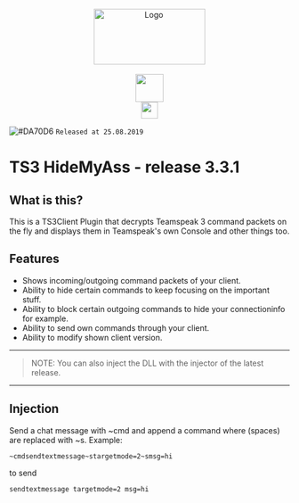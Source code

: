 <div align="center">
  <br>
  <img width="200" height="100" alt="Logo" src="https://i.imgur.com/UZCjUj8.png" />
  <br>
  <br>
<a href="https://github.com/Rei-CrimeNet/HMA/tree/master/releases" target="_blank">
  <img height="50" weight="50" align="center" src="https://i.imgur.com/RlDlpnp.png"/>
</a>


  <br>
 <a href="https://www.youtube.com/channel/UCsN9VagvRj4sIKXoU5hVubg" target="_blank">
<img  height="30" weight="30" src="https://cdn.iconscout.com/icon/free/png-256/youtube-88-227910.png"/>
</a>   
  <br>
 </div>

![#DA70D6](https://placehold.it/15/b3b0b2/000000?text=+) `Released at 25.08.2019`  

**TS3 HideMyAss**  - release 3.3.1
=========
What is this?
---------
This is a TS3Client Plugin that decrypts Teamspeak 3 command packets on the fly and displays them in Teamspeak's own Console and other things too.

Features
---------
* Shows incoming/outgoing command packets of your client.
* Ability to hide certain commands to keep focusing on the important stuff.
* Ability to block certain outgoing commands to hide your connectioninfo for example.
* Ability to send own commands through your client.
* Ability to modify shown client version.
---------

> NOTE: You can also inject the DLL with the injector of the latest release.
---------
Injection
---------
Send a chat message with ~cmd and append a command where (spaces) are replaced with ~s.
Example:
```
~cmdsendtextmessage~stargetmode=2~smsg=hi
```
to send
```
sendtextmessage targetmode=2 msg=hi
```
